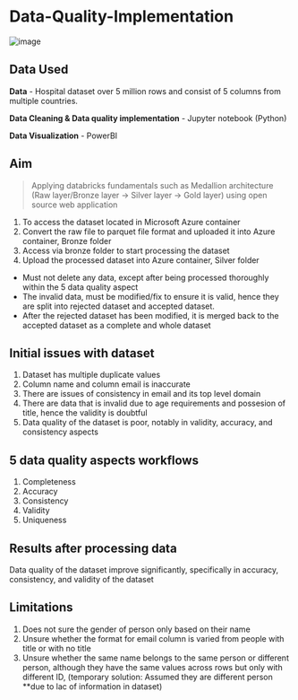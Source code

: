 # Data-Quality-Implementation

![image](https://github.com/izzzzzzuuu/Data-Quality-Implementation/assets/46993601/63030f2f-831d-4812-a7ad-c60eff76d354)

## Data Used

**Data** - Hospital dataset over 5 million rows and consist of 5 columns from multiple countries.

**Data Cleaning & Data quality implementation** - Jupyter notebook (Python)

**Data Visualization** - PowerBI

## Aim
> Applying databricks fundamentals such as Medallion architecture (Raw layer/Bronze layer -> Silver layer -> Gold layer) using open source web application 
1. To access the dataset located in Microsoft Azure container
2. Convert the raw file to parquet file format and uploaded it into Azure container, Bronze folder
3. Access via bronze folder to start processing the dataset
4. Upload the processed dataset into Azure container, Silver folder

- Must not delete any data, except after being processed thoroughly within the 5 data quality aspect
- The invalid data, must be modified/fix to ensure it is valid, hence they are split into rejected dataset and accepted dataset.
- After the rejected dataset has been modified, it is merged back to the accepted dataset as a complete and whole dataset 
## Initial issues with dataset

1. Dataset has multiple duplicate values
2. Column name and column email is inaccurate
3. There are issues of consistency in email and its top level domain
4. There are data that is invalid due to age requirements and possesion of title, hence the validity is doubtful
5. Data quality of the dataset is poor, notably in validity, accuracy, and consistency aspects

## 5 data quality aspects workflows
1. Completeness
2. Accuracy
3. Consistency
4. Validity
5. Uniqueness

## Results after processing data
Data quality of the dataset improve significantly, specifically in accuracy, consistency, and validity of the dataset

## Limitations
1. Does not sure the gender of person only based on their name
2. Unsure whether the format for email column is varied from people with title or with no title
3. Unsure whether the same name belongs to the same person or different person, although they have the same values across rows but only with different ID, (temporary solution: Assumed they are different person **due to lac of information in dataset)
